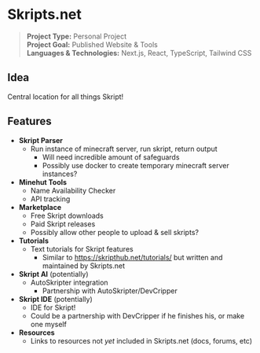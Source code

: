 # Skripts.net
> **Project Type:** Personal Project  
> **Project Goal:** Published Website & Tools  
> **Languages & Technologies:** Next.js, React, TypeScript, Tailwind CSS  

## Idea
Central location for all things Skript!

## Features
- **Skript Parser**
	- Run instance of minecraft server, run skript, return output
		- Will need incredible amount of safeguards
		- Possibly use docker to create temporary minecraft server instances?
- **Minehut Tools**
	- Name Availability Checker
	- API tracking
- **Marketplace**
	- Free Skript downloads
	- Paid Skript releases
	- Possibly allow other people to upload & sell skripts?
- **Tutorials**
	- Text tutorials for Skript features
		- Similar to https://skripthub.net/tutorials/ but written and maintained by Skripts.net
- **Skript AI** (potentially)
	- AutoSkripter integration
		- Partnership with AutoSkripter/DevCripper
- **Skript IDE** (potentially)
	- IDE for Skript!
	- Could be a partnership with DevCripper if he finishes his, or make one myself
- **Resources**
	- Links to resources not *yet* included in Skripts.net (docs, forums, etc)